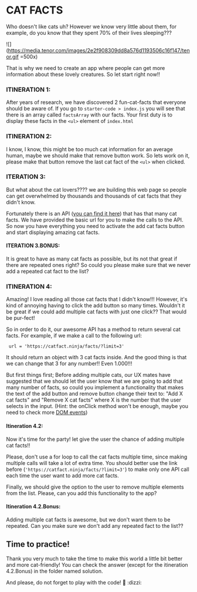 # CAT FACTS

Who doesn't like cats uh? However we know very little about them, for example, do you know that they spent 70% of their lives sleeping??? 

![](https://media.tenor.com/images/2e2f908309dd8a576d1193506c16f147/tenor.gif =500x)

That is why we need to create an app where people can get more information about these lovely creatures. So let start right now!!

### ITINERATION 1:

After years of research, we have discovered 2 fun-cat-facts that everyone should be aware of. If you go to ```starter-code > index.js``` you will see that there is an array called ```factsArray``` with our facts. Your first duty is to display these facts in the ```<ul>``` element of ```index.html```

### ITINERATION 2: 

I know, I know, this might be too much cat information for an average human, maybe we should make that remove button work. So lets work on it, please make that button remove the last cat fact of the ```<ul>``` when clicked. 

### ITERATION 3:

But what about the cat lovers???? we are building this web page so people can get overwhelmed by thousands and thousands of cat facts that they didn't know.

Fortunately there is an API ([you can find it here](http//catfacts.ninja)) that has that many cat facts. We have provided the basic url for you to make the calls to the API. So now you have everything you need to activate the add cat facts button and start displaying amazing cat facts. 

#### ITERATION 3.BONUS: 

It is great to have as many cat facts as possible, but its not that great if there are repeated ones right? So could you please make sure that we never add a repeated cat fact to the list?

### ITINERATION 4:

Amazing! I love reading all those cat facts that I didn't know!!! However, it's kind of annoying having to click the add button so many times. Wouldn't it be great if we could add multiple cat facts with just one click?? That would be pur-fect!

So in order to do it, our awesome API has a method to return several cat facts. For example, if we make a call to the following url: 

``` url = 'https://catfact.ninja/facts/?limit=3'```

It should return an object with 3 cat facts inside. And the good thing is that we can change that 3 for any number!! Even 1.000!!!

But first things first; Before adding multiple cats, our UX mates have suggested that we should let the user know that we are going to add that many number of facts, so could you implement a functionality that makes the text of the add button and remove button change their text to: "Add X cat facts" and "Remove X cat facts" where X is the number that the user selects in the input. (Hint: the onClick method won't be enough, maybe you need to check more [DOM events](https://www.w3schools.com/jsref/dom_obj_event.asp))

#### Itineration 4.2:

Now it's time for the party! let give the user the chance of adding multiple cat facts!! 

Please, don't use a for loop to call the cat facts multiple time, since making multiple calls will take a lot of extra time. You should better use the link before (```'https://catfact.ninja/facts/?limit=3'```) to make only one API call each time the user want to add more cat facts. 

Finally, we should give the option to the user to remove multiple elements from the list. Please, can you add this functionality to the app?

#### Itineration 4.2.Bonus:

Adding multiple cat facts is awesome, but we don't want them to be repeated. Can you make sure we don't add any repeated fact to the list??


## Time to practice!

Thank you very much to take the time to make this world a little bit better and more cat-friendly! You can check the answer (except for the itineration 4.2.Bonus) in the folder named solution. 

And please, do not forget to play with the code! :rocket: :dizzi:

